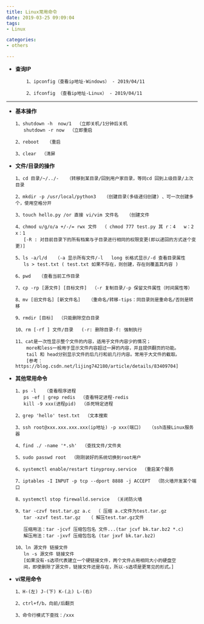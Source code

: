 ```yaml
---
title: Linux常用命令
date: 2019-03-25 09:09:04
tags: 
- Linux

categories:
- others

---
```


+ **查询IP**
          
          1、ipconfig（查看ip地址-Windows） - 2019/04/11

          2、ifconfig （查看ip地址-Linux） - 2019/04/11

---

+ **基本操作**

      1、shutdown -h  now/1  （立即关机/1分钟后关机
         shutdown -r now  （立即重启

      2、reboot   （重启

      3、clear  （清屏


+ **文件/目录的操作**

      1、cd 目录/~/../-   （转移到某目录/回到用户家目录，等同cd 回到上级目录/上次目录

      2、mkdir -p /usr/local/python3   （创建目录(多级递归创建) 、可一次创建多个，使用空格分开

      3、touch hello.py /or 直接 vi/vim 文件名   （创建文件

      4、chmod u/g/o/a +/-/= rwx 文件  （ chmod 777 test.py 其 r：4   w：2   x：1
         [-R : 对目前目录下的所有档案与子目录进行相同的权限变更(即以递回的方式逐个变更)]

      5、ls -a/l/d   （-a 显示所有文件/-l	long 长格式显示/-d 查看目录属性
         ls > test.txt ( test.txt 如果不存在，则创建，存在则覆盖其内容 )

      6、pwd   （查看当前工作目录

      7、cp -rp [源文件] [目标文件]  （-r 复制目录/-p 保留文件属性（时间属性等）

      8、mv [旧文件名] [新文件名]   （重命名/转移-tips：同目录则是重命名/否则是转移

      9、rmdir [目标]  （只能删除空白目录

      10、rm [-rf ] 文件/目录   (-r: 删除目录-f: 强制执行

      11、cat是一次性显示整个文件的内容，适用于文件内容少的情况；
          more和less一般用于显示文件内容超过一屏的内容，并且提供翻页的功能。
          tail 和 head分别显示文件的后几行和前几行内容。常用于大文件的截取。
          [参考：https://blog.csdn.net/lijing742180/article/details/83409704]

+ **其他常用命令**

      1、ps -l   （查看程序进程
         ps -ef | grep redis  （查看特定进程-redis
         kill -9 xxx(进程pid)  （杀死特定进程

      2、grep 'hello' test.txt  （文本搜索

      3、ssh root@xxx.xxx.xxx.xxx(ip地址) -p xxx(端口)   （ssh连接Linux服务器

      4、find ./ -name '*.sh'  （查找文件/文件夹

      5、sudo passwd root  （刚刚装好的系统切换到root用户

      6、systemctl enable/restart tinyproxy.service  （重启某个服务

      7、iptables -I INPUT -p tcp --dport 8888 -j ACCEPT  （防火墙开发某个端口

      8、systemctl stop firewalld.service  （关闭防火墙

      9、tar -czvf test.tar.gz a.c  （ 压缩 a.c文件为test.tar.gz
         tar -xzvf test.tar.gz   （ 解压test.tar.gz文件

         压缩用法：tar -jcvf 压缩包包名 文件...(tar jcvf bk.tar.bz2 *.c)
         解压用法：tar -jxvf 压缩包包名 (tar jxvf bk.tar.bz2)

      10、ln 源文件 链接文件
         ln -s 源文件 链接文件
         [如果没有-s选项代表建立一个硬链接文件，两个文件占用相同大小的硬盘空                  
         间，即使删除了源文件，链接文件还是存在，所以-s选项是更常见的形式。]



+ **vi常用命令**

      1、H-(左) J-(下) K-(上) L-(右)
      
      2、ctrl+f/b，向前/后翻页
      
      3、命令行模式下查找：/xxx

   